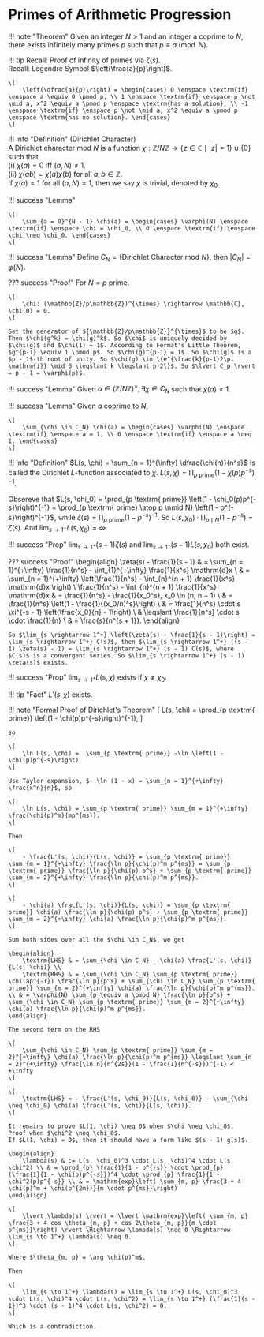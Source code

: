 # Primes of Arithmetic Progression

!!! note "Theorem"
    Given an integer $N > 1$ and an integer a coprime to $N$, there exists infinitely many primes $p$ such that $p \equiv a \pmod N$.

!!! tip
    Recall: Proof of infinity of primes via $\zeta(s)$.  
    Recall: Legendre Symbol $\left(\frac{a}{p}\right)$.

    \[
        \left(\dfrac{a}{p}\right) = \begin{cases} 0 \enspace \textrm{if} \enspace a \equiv 0 \pmod p, \\ 1 \enspace \textrm{if} \enspace p \not \mid a, x^2 \equiv a \pmod p \enspace \textrm{has a solution}, \\ -1 \enspace \textrm{if} \enspace p \not \mid a, x^2 \equiv a \pmod p \enspace \textrm{has no solution}. \end{cases}
    \]

!!! info "Definition"
    (Dirichlet Character)  
    A Dirichlet character mod $N$ is a function $\chi: \mathbb{Z}/N\mathbb{Z} \rightarrow \{z \in \mathbb{C} \mid \lvert z \rvert = 1\} \cup \{0\}$ such that  
    (i) $\chi(a) = 0$ iff $(a, N) \neq 1$.  
    (ii) $\chi(ab) = \chi(a)\chi(b)$ for all $a, b \in \mathbb{Z}$.  
    If $\chi(a) = 1$ for all $(a, N) = 1$, then we say $\chi$ is trivial, denoted by $\chi_0$.  

!!! success "Lemma"

    \[
        \sum_{a = 0}^{N - 1} \chi(a) = \begin{cases} \varphi(N) \enspace \textrm{if} \enspace \chi = \chi_0, \\ 0 \enspace \textrm{if} \enspace \chi \neq \chi_0. \end{cases}
    \]

!!! success "Lemma"
    Define $C_N = \{\textrm{Dirichlet Character mod } N \}$, then $\lvert C_N \rvert = \varphi(N)$.

??? success "Proof"
    For $N = p$ prime.  

    \[
        \chi: (\mathbb{Z}/p\mathbb{Z})^{\times} \rightarrow \mathbb{C}, \chi(0) = 0.
    \] 

    Set the generator of ${\mathbb{Z}/p\mathbb{Z}}^{\times}$ to be $g$. Then $\chi(g^k) = \chi(g)^k$. So $\chi$ is uniquely decided by $\chi(g)$ and $\chi(1) = 1$. According to Fermat's Little Theorem, $g^{p-1} \equiv 1 \pmod p$. So $\chi(g)^{p-1} = 1$. So $\chi(g)$ is a $p - 1$-th root of unity. So $\chi(g) \in \{e^{\frac{k}{p-1}2\pi \mathrm{i}} \mid 0 \leqslant k \leqslant p-2\}$. So $\lvert C_p \rvert = p - 1 = \varphi(p)$.

!!! success "Lemma"
    Given $a \in (\mathbb{Z}/N\mathbb{Z})^{\times}, \exists \chi \in C_N$ such that $\chi(a) \neq 1$.

!!! success "Lemma"
    Given $a$ coprime to $N$, 

    \[
        \sum_{\chi \in C_N} \chi(a) = \begin{cases} \varphi(N) \enspace \textrm{if} \enspace a = 1, \\ 0 \enspace \textrm{if} \enspace a \neq 1. \end{cases}
    \]

!!! info "Definition"
    $L(s, \chi) = \sum_{n = 1}^{\infty} \dfrac{\chi(n)}{n^s}$ is called the Dirichlet $L$-function associated to $\chi$. $L(s, \chi) = \prod_{p \textrm{ prime}} \left(1 - \chi(p)p^{-s}\right)^{-1}$. 

Obsereve that $L(s, \chi_0) = \prod_{p \textrm{ prime}} \left(1 - \chi_0(p)p^{-s}\right)^{-1} = \prod_{p \textrm{ prime} \atop p \nmid N} \left(1 - p^{-s}\right)^{-1}$, while $\zeta(s) = \prod_{p \textrm{ prime}} \left(1 - p^{-s}\right)^{-1}$. So $L(s, \chi_0) \cdot \prod_{p \mid N} \left(1 - p^{-s}\right) = \zeta(s)$. And $\lim_{s \rightarrow 1^+} L(s, \chi_0) = \infty$. 

!!! success "Prop"
    $\lim_{s \rightarrow 1^+} (s - 1) \zeta(s)$ and $\lim_{s \rightarrow 1^+} (s - 1) L(s, \chi_0)$ both exist.  

??? success "Proof"
    \begin{align}
        \zeta(s) - \frac{1}{s - 1} & = \sum_{n = 1}^{+\infty} \frac{1}{n^s} - \int_{1}^{+\infty} \frac{1}{x^s} \mathrm{d}x \\ & = \sum_{n = 1}^{+\infty} \left(\frac{1}{n^s} - \int_{n}^{n + 1} \frac{1}{x^s} \mathrm{d}x \right) \\
        \frac{1}{n^s} - \int_{n}^{n + 1} \frac{1}{x^s} \mathrm{d}x & = \frac{1}{n^s} - \frac{1}{x_0^s}, x_0 \in (n, n + 1) \\ & = \frac{1}{n^s} \left(1 - \frac{1}{(x_0/n)^s}\right) \\ & = \frac{1}{n^s} \cdot s \xi^{-s - 1} \left(\frac{x_0}{n} - 1\right) \\ & \leqslant \frac{1}{n^s} \cdot s \cdot \frac{1}{n} \\ & = \frac{s}{n^{s + 1}}. 
    \end{align}

    So $\lim_{s \rightarrow 1^+} \left(\zeta(s) - \frac{1}{s - 1}\right) = \lim_{s \rightarrow 1^+} C(s)$, then $\lim_{s \rightarrow 1^+} ((s - 1) \zeta(s) - 1) = \lim_{s \rightarrow 1^+} (s - 1) C(s)$, where $C(s)$ is a convergent series. So $\lim_{s \rightarrow 1^+} (s - 1) \zeta(s)$ exists.

!!! success "Prop"
    $\lim_{s \rightarrow 1^+} L(s, \chi)$ exists if $\chi \neq \chi_0$.

!!! tip "Fact"
    $L'(s, \chi)$ exists.

!!! note "Formal Proof of Dirichlet's Theorem"
    \[
        L(s, \chi) = \prod_{p \textrm{ prime}} \left(1 - \chi(p)p^{-s}\right)^{-1},
    \]

    so

    \[
        \ln L(s, \chi) =  \sum_{p \textrm{ prime}} -\ln \left(1 - \chi(p)p^{-s}\right)
    \]

    Use Taylor expansion, $- \ln (1 - x) = \sum_{n = 1}^{+\infty} \frac{x^n}{n}$, so
    
    \[
        \ln L(s, \chi) = \sum_{p \textrm{ prime}} \sum_{m = 1}^{+\infty} \frac{\chi(p)^m}{mp^{ms}}.
    \]

    Then
    
    \[ 
        - \frac{L'(s, \chi)}{L(s, \chi)} = \sum_{p \textrm{ prime}} \sum_{m = 1}^{+\infty} \frac{\ln p}{\chi(p)^m p^{ms}} = \sum_{p \textrm{ prime}} \frac{\ln p}{\chi(p) p^s} + \sum_{p \textrm{ prime}} \sum_{m = 2}^{+\infty} \frac{\ln p}{\chi(p)^m p^{ms}}.
    \]

    \[
        - \chi(a) \frac{L'(s, \chi)}{L(s, \chi)} = \sum_{p \textrm{ prime}} \chi(a) \frac{\ln p}{\chi(p) p^s} + \sum_{p \textrm{ prime}} \sum_{m = 2}^{+\infty} \chi(a) \frac{\ln p}{\chi(p)^m p^{ms}}.
    \]

    Sum both sides over all the $\chi \in C_N$, we get
    
    \begin{align}
        \textrm{LHS} & = \sum_{\chi \in C_N} - \chi(a) \frac{L'(s, \chi)}{L(s, \chi)} \\
        \textrm{RHS} & = \sum_{\chi \in C_N} \sum_{p \textrm{ prime}} \chi(ap^{-1}) \frac{\ln p}{p^s} + \sum_{\chi \in C_N} \sum_{p \textrm{ prime}} \sum_{m = 2}^{+\infty} \chi(a) \frac{\ln p}{\chi(p)^m p^{ms}}. \\ & = \varphi(N) \sum_{p \equiv a \pmod N} \frac{\ln p}{p^s} + \sum_{\chi \in C_N} \sum_{p \textrm{ prime}} \sum_{m = 2}^{+\infty} \chi(a) \frac{\ln p}{\chi(p)^m p^{ms}}.
    \end{align}

    The second term on the RHS

    \[
        \sum_{\chi \in C_N} \sum_{p \textrm{ prime}} \sum_{m = 2}^{+\infty} \chi(a) \frac{\ln p}{\chi(p)^m p^{ms}} \leqslant \sum_{n = 2}^{+\infty} \frac{\ln n}{n^{2s}}(1 - \frac{1}{n^{-s}})^{-1} < +\infty
    \]

    \[
        \textrm{LHS} = - \frac{L'(s, \chi_0)}{L(s, \chi_0)} - \sum_{\chi \neq \chi_0} \chi(a) \frac{L'(s, \chi)}{L(s, \chi)}.
    \]

    It remains to prove $L(1, \chi) \neq 0$ when $\chi \neq \chi_0$.  
    Proof when $\chi^2 \neq \chi_0$.  
    If $L(1, \chi) = 0$, then it should have a form like $(s - 1) g(s)$.

    \begin{align}
        \lambda(s) & := L(s, \chi_0)^3 \cdot L(s, \chi)^4 \cdot L(s, \chi^2) \\ & = \prod_{p} \frac{1}{1 - p^{-s}} \cdot \prod_{p} (\frac{1}{1 - \chi(p)p^{-s}})^4 \cdot \prod_{p} \frac{1}{1 - \chi^2(p)p^{-s}} \\ & = \mathrm{exp}\left( \sum_{m, p} \frac{3 + 4 \chi(p)^m + \chi(p^{2m})}{m \cdot p^{ms}}\right)
    \end{align}

    \[
        \lvert \lambda(s) \rvert = \lvert \mathrm{exp}\left( \sum_{m, p} \frac{3 + 4 cos \theta_{m, p} + cos 2\theta_{m, p}}{m \cdot p^{ms}}\right) \rvert \Rightarrow \lambda(s) \neq 0 \Rightarrow \lim_{s \to 1^+} \lambda(s) \neq 0.
    \]

    Where $\theta_{m, p} = \arg \chi(p)^m$.

    Then 

    \[
        \lim_{s \to 1^+} \lambda(s) = \lim_{s \to 1^+} L(s, \chi_0)^3 \cdot L(s, \chi)^4 \cdot L(s, \chi^2) = \lim_{s \to 1^+} (\frac{1}{s - 1})^3 \cdot (s - 1)^4 \cdot L(s, \chi^2) = 0.
    \]

    Which is a contradiction.

    